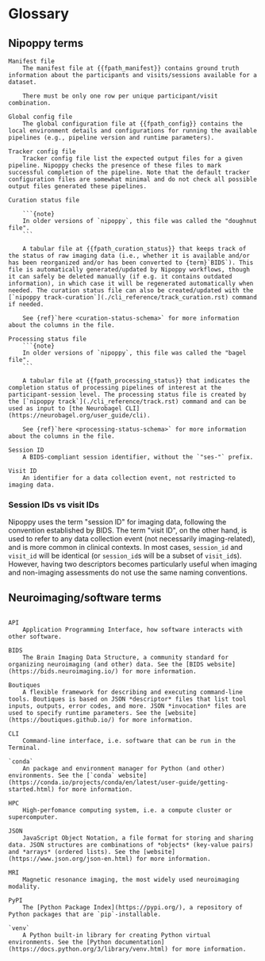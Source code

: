 # Glossary

## Nipoppy terms

```{glossary}
Manifest file
    The manifest file at {{fpath_manifest}} contains ground truth information about the participants and visits/sessions available for a dataset.

    There must be only one row per unique participant/visit combination.

Global config file
    The global configuration file at {{fpath_config}} contains the local environment details and configurations for running the available pipelines (e.g., pipeline version and runtime parameters).

Tracker config file
    Tracker config file list the expected output files for a given pipeline. Nipoppy checks the presence of these files to mark successful completion of the pipeline. Note that the default tracker configuration files are somewhat minimal and do not check all possible output files generated these pipelines.

Curation status file

    ```{note}
    In older versions of `nipoppy`, this file was called the "doughnut file".
    ```

    A tabular file at {{fpath_curation_status}} that keeps track of the status of raw imaging data (i.e., whether it is available and/or has been reorganized and/or has been converted to {term}`BIDS`). This file is automatically generated/updated by Nipoppy workflows, though it can safely be deleted manually (if e.g. it contains outdated information), in which case it will be regenerated automatically when needed. The curation status file can also be created/updated with the [`nipoppy track-curation`](./cli_reference/track_curation.rst) command if needed.

    See {ref}`here <curation-status-schema>` for more information about the columns in the file.

Processing status file
    ```{note}
    In older versions of `nipoppy`, this file was called the "bagel file".
    ```

    A tabular file at {{fpath_processing_status}} that indicates the completion status of processing pipelines of interest at the participant-session level. The processing status file is created by the [`nipoppy track`](./cli_reference/track.rst) command and can be used as input to [the Neurobagel CLI](https://neurobagel.org/user_guide/cli).

    See {ref}`here <processing-status-schema>` for more information about the columns in the file.

Session ID
    A BIDS-compliant session identifier, without the `"ses-"` prefix.

Visit ID
    An identifier for a data collection event, not restricted to imaging data.
```


### Session IDs vs visit IDs

Nipoppy uses the term "session ID" for imaging data, following the convention established by BIDS. The term "visit ID", on the other hand, is used to refer to any data collection event (not necessarily imaging-related), and is more common in clinical contexts. In most cases, `session_id` and `visit_id` will be identical (or `session_id`s will be a subset of `visit_id`s). However, having two descriptors becomes particularly useful when imaging and non-imaging assessments do not use the same naming conventions.

## Neuroimaging/software terms

```{glossary}

API
    Application Programming Interface, how software interacts with other software.

BIDS
    The Brain Imaging Data Structure, a community standard for organizing neuroimaging (and other) data. See the [BIDS website](https://bids.neuroimaging.io/) for more information.

Boutiques
    A flexible framework for describing and executing command-line tools. Boutiques is based on JSON *descriptor* files that list tool inputs, outputs, error codes, and more. JSON *invocation* files are used to specify runtime parameters. See the [website](https://boutiques.github.io/) for more information.

CLI
    Command-line interface, i.e. software that can be run in the Terminal.

`conda`
    An package and environment manager for Python (and other) environments. See the [`conda` website](https://conda.io/projects/conda/en/latest/user-guide/getting-started.html) for more information.

HPC
    High-perfomance computing system, i.e. a compute cluster or supercomputer.

JSON
    JavaScript Object Notation, a file format for storing and sharing data. JSON structures are combinations of *objects* (key-value pairs) and *arrays* (ordered lists). See the [website](https://www.json.org/json-en.html) for more information.

MRI
    Magnetic resonance imaging, the most widely used neuroimaging modality.

PyPI
    The [Python Package Index](https://pypi.org/), a repository of Python packages that are `pip`-installable.

`venv`
    A Python built-in library for creating Python virtual environments. See the [Python documentation](https://docs.python.org/3/library/venv.html) for more information.
```
